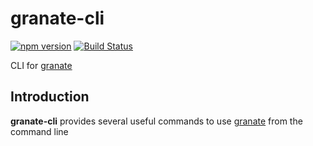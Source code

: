# granate-cli

[![npm version](https://badge.fury.io/js/granate-cli.svg)](https://badge.fury.io/js/granate-cli)
[![Build Status](https://travis-ci.org/almilo/granate-cli.svg?branch=master)](https://travis-ci.org/almilo/granate-cli)

CLI for [granate](https://github.com/almilo/granate)

## Introduction
**granate-cli** provides several useful commands to use [granate](https://github.com/almilo/granate) from the command line
